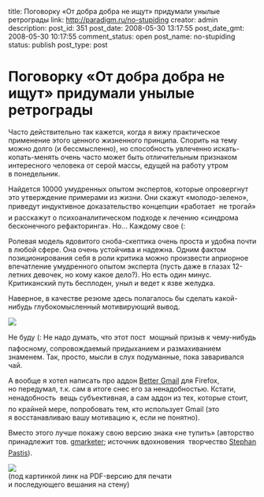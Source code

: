 title: Поговорку «От добра добра не ищут» придумали унылые ретрограды
link: http://paradigm.ru/no-stupiding
creator: admin
description: 
post_id: 351
post_date: 2008-05-30 13:17:55
post_date_gmt: 2008-05-30 10:17:55
comment_status: open
post_name: no-stupiding
status: publish
post_type: post

# Поговорку «От добра добра не ищут» придумали унылые ретрограды

Часто действительно так кажется, когда я вижу практическое применение этого ценного жизненного принципа. Спорить на тему можно долго (и бессмысленно), но способность увлеченно искать-копать-менять очень часто может быть отличительным признаком интересного человека от серой массы, едущей на работу утром в понедельник.

Найдется 10000 умудренных опытом экспертов, которые опровергнут это утверждение примерами из жизни. Они скажут «молодо-зелено», приведут индуктивное доказательство концепции «работает  не трогай» и расскажут о психоаналитическом подходе к лечению «синдрома бесконечного рефакторинга». Но... Каждому свое (:

Ролевая модель ядовитого сноба-скептика очень проста и удобна почти в любой сфере. Она очень устойчива и надежна. Одним фактом позиционирования себя в роли критика можно произвести априорное впечатление умудренного опытом эксперта (пусть даже в глазах 12-летних девочек, но кому какое дело?). Но есть один минус. Критиканский путь бесплоден, уныл и ведет к язве желудка.

Наверное, в качестве резюме здесь полагалось бы сделать какой-нибудь глубокомысленный мотивирующий вывод.

[![](http://a.paradigm.ru/2008/05/brenson.png)](http://explore.twitter.com/Mazoo/statuses/779256952)

Не буду (: Не надо думать, что этот пост  мощный призыв к чему-нибудь пафосному, сопровождаемый придыханием и размахиванием знаменем. Так, просто, мысли в слух подуманные, пока заваривался чай.

А вообще я хотел написать про аддон [Better Gmail](https://addons.mozilla.org/en-US/firefox/addon/6076) для Firefox, но передумал, т.к. сам в итоге снес его за ненадобностью. Кстати, ненадобность  вещь субъективная, а сам аддон из тех, которые стоит, по крайней мере, попробовать тем, кто использует Gmail (это я восстанавливаю вашу мотивацию к, если не понятно).

Вместо этого лучше покажу свою версию знака «не тупить» (авторство принадлежит тов. [gmarketer](http://gmarketer.livejournal.com/167287.html); источник вдохновения  творчество [Stephan Pastis](http://www.comics.com/comics/pearls/archive/pearls-20080527.html)).

[![](http://b.paradigm.ru/2008/05/nostupiding.png)](http://b23.ru/y6z)  
(под картинкой линк на PDF-версию для печати  
и последующего вешания на стену)